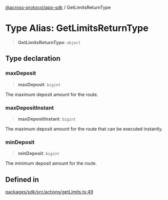 [@across-protocol/app-sdk](../README.md) / GetLimitsReturnType

# Type Alias: GetLimitsReturnType

> **GetLimitsReturnType**: `object`

## Type declaration

### maxDeposit

> **maxDeposit**: `bigint`

The maximum deposit amount for the route.

### maxDepositInstant

> **maxDepositInstant**: `bigint`

The maximum deposit amount for the route that can be executed instantly.

### minDeposit

> **minDeposit**: `bigint`

The minimum deposit amount for the route.

## Defined in

[packages/sdk/src/actions/getLimits.ts:49](https://github.com/across-protocol/toolkit/blob/fa61c35c7597804e093096de254dbc326f096003/packages/sdk/src/actions/getLimits.ts#L49)
